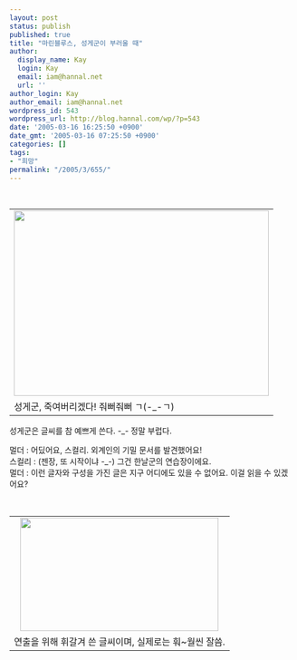 ```yaml
---
layout: post
status: publish
published: true
title: "마린블루스, 성게군이 부러울 때"
author:
  display_name: Kay
  login: Kay
  email: iam@hannal.net
  url: ''
author_login: Kay
author_email: iam@hannal.net
wordpress_id: 543
wordpress_url: http://blog.hannal.com/wp/?p=543
date: '2005-03-16 16:25:50 +0900'
date_gmt: '2005-03-16 07:25:50 +0900'
categories: []
tags:
- "희망"
permalink: "/2005/3/655/"
---
```

<p><center><br />
<table>
<tr>
<td><center><img src="http://blog.hannal.com/tt-attach/0316/050316161226053198/476923.jpg" width="450" height="327"></center></td>
</tr>
<tr>
<td class="centerphoto"> 성게군, 죽여버리겠다! 줘뻐줘뻐 ㄱ(-_-ㄱ)</td>
</tr>
</table>
<p></center></p>
<p>성게군은 글씨를 참 예쁘게 쓴다. -_- 정말 부럽다.</p>
<p>
멀더 : 어딨어요, 스컬리. 외계인의 기밀 문서를 발견했어요!<br />
스컬리 : (젠장, 또 시작이냐 -_-) 그건 <span class=key1 onclick=keyword_open('./kview.php?kd=%C7%D1%B3%AF')>한날</span>군의 연습장이에요.<br />
멀더 : 이런 글자와 구성을 가진 글은 지구 어디에도 있을 수 없어요. 이걸 읽을 수 있겠어요?</p>
<p><center><br />
<table>
<tr>
<td><center><img src="http://blog.hannal.com/tt-attach/0316/050316161226053198/967308.jpg" width="350" height="200"></center></td>
</tr>
<tr>
<td class="centerphoto">연출을 위해 휘갈겨 쓴 글씨이며, 실제로는 훠~월씬 잘씀. </td>
</tr>
</table>
<p></center></p>
